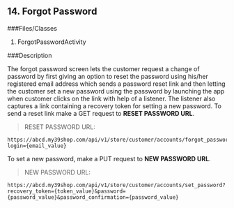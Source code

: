## 14. Forgot Password

###Files/Classes

1. ForgotPasswordActivity

###Description

The forgot password screen lets the customer request a change of password by first giving an option to reset the password using his/her registered email address which sends a password reset link and then letting the customer set a new password using the password by launching the app when customer clicks on the link with help of a listener. The listener also captures a link containing a recovery token for setting a new password.
To send a reset link make a GET request to **RESET PASSWORD URL**.

>RESET PASSWORD URL:

```API
https://abcd.my39shop.com/api/v1/store/customer/accounts/forgot_password?login={email_value}
```

To set a new password, make a PUT request to **NEW PASSWORD URL**.

> NEW PASSWORD URL:

```API
https://abcd.my39shop.com/api/v1/store/customer/accounts/set_password?recovery_token={token_value}&password={password_value}&password_confirmation={password_value}
```
